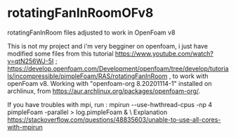 # rotatingFanInRoomOFv8
rotatingFanInRoom files adjusted to work in OpenFoam v8

This is not my project and i'm very begginer on openfoam, i just have modified some files from this tutorial https://www.youtube.com/watch?v=qtN256WJ-5I ; https://develop.openfoam.com/Development/openfoam/tree/develop/tutorials/incompressible/pimpleFoam/RAS/rotatingFanInRoom , to work with openFoam v8. Working with "openfoam-org 8.20201114-1" installed on archlinux, from https://aur.archlinux.org/packages/openfoam-org/.


If you have troubles with mpi, run : 
  mpirun --use-hwthread-cpus -np 4 pimpleFoam -parallel > log.pimpleFoam & \\
  Explanation https://stackoverflow.com/questions/48835603/unable-to-use-all-cores-with-mpirun
